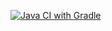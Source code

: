 [![Java CI with Gradle](https://github.com/FabiMamani/smart-training-view/actions/workflows/gradle.yml/badge.svg)](https://github.com/FabiMamani/smart-training-view/actions/workflows/gradle.yml)

